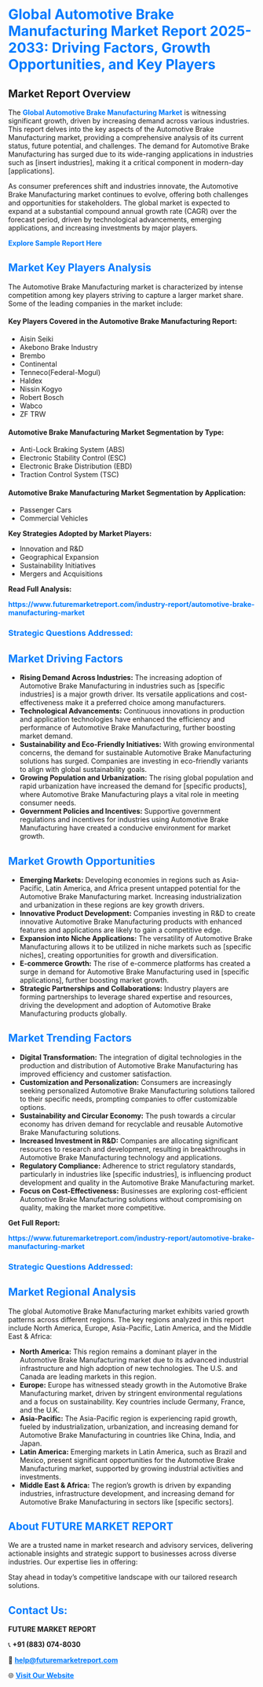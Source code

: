 <h1 style="color: #007BFF;">Global Automotive Brake Manufacturing Market Report 2025-2033: Driving Factors, Growth Opportunities, and Key Players</h1>

<section id="overview">
<h2>Market Report Overview</h2>
<p>The <a href="https://www.futuremarketreport.com/industry-report/automotive-brake-manufacturing-market" style="color: #007BFF; text-decoration: none;"><strong>Global Automotive Brake Manufacturing Market</strong></a> is witnessing significant growth, driven by increasing demand across various industries. This report delves into the key aspects of the Automotive Brake Manufacturing market, providing a comprehensive analysis of its current status, future potential, and challenges. The demand for Automotive Brake Manufacturing has surged due to its wide-ranging applications in industries such as [insert industries], making it a critical component in modern-day [applications].</p>
<p>As consumer preferences shift and industries innovate, the Automotive Brake Manufacturing market continues to evolve, offering both challenges and opportunities for stakeholders. The global market is expected to expand at a substantial compound annual growth rate (CAGR) over the forecast period, driven by technological advancements, emerging applications, and increasing investments by major players.</p>
</section>

<section id="overview">
<p><a href="https://www.futuremarketreport.com/request-sample/reportId=50763" style="color: #007BFF; text-decoration: none;"><strong>Explore Sample Report Here</strong></a></p>
</section>

<section id="key-players">
<h2 style="color: #007BFF;">Market Key Players Analysis</h2>
<p>The Automotive Brake Manufacturing market is characterized by intense competition among key players striving to capture a larger market share. Some of the leading companies in the market include:</p>
<h4>Key Players Covered in the Automotive Brake Manufacturing Report:</h4>
<ul><li>Aisin Seiki</li><li>Akebono Brake Industry</li><li>Brembo</li><li>Continental</li><li>Tenneco(Federal-Mogul)</li><li>Haldex</li><li>Nissin Kogyo</li><li>Robert Bosch</li><li>Wabco</li><li>ZF TRW</li></ul>
<h4>Automotive Brake Manufacturing Market Segmentation by Type:</h4>
<ul><li>Anti-Lock Braking System (ABS)</li><li>Electronic Stability Control (ESC)</li><li>Electronic Brake Distribution (EBD)</li><li>Traction Control System (TSC)</li></ul>

<h4>Automotive Brake Manufacturing Market Segmentation by Application:</h4>
<ul><li>Passenger Cars</li><li>Commercial Vehicles</li></ul>
<p><strong>Key Strategies Adopted by Market Players:</strong></p>
<ul>
<li>Innovation and R&D</li>
<li>Geographical Expansion</li>
<li>Sustainability Initiatives</li>
<li>Mergers and Acquisitions</li>
</ul>
</section>

<section>
<p><strong>Read Full Analysis: </strong></p><a href="https://www.futuremarketreport.com/industry-report/automotive-brake-manufacturing-market" style="color: #007BFF; text-decoration: none;"><strong>https://www.futuremarketreport.com/industry-report/automotive-brake-manufacturing-market</strong></a>
<h3 style="color: #007BFF;">Strategic Questions Addressed:</h3>
</section>

<section id="driving-factors">
<h2 style="color: #007BFF;">Market Driving Factors</h2>
<ul>
<li><strong>Rising Demand Across Industries:</strong> The increasing adoption of Automotive Brake Manufacturing in industries such as [specific industries] is a major growth driver. Its versatile applications and cost-effectiveness make it a preferred choice among manufacturers.</li>
<li><strong>Technological Advancements:</strong> Continuous innovations in production and application technologies have enhanced the efficiency and performance of Automotive Brake Manufacturing, further boosting market demand.</li>
<li><strong>Sustainability and Eco-Friendly Initiatives:</strong> With growing environmental concerns, the demand for sustainable Automotive Brake Manufacturing solutions has surged. Companies are investing in eco-friendly variants to align with global sustainability goals.</li>
<li><strong>Growing Population and Urbanization:</strong> The rising global population and rapid urbanization have increased the demand for [specific products], where Automotive Brake Manufacturing plays a vital role in meeting consumer needs.</li>
<li><strong>Government Policies and Incentives:</strong> Supportive government regulations and incentives for industries using Automotive Brake Manufacturing have created a conducive environment for market growth.</li>
</ul>
</section>

<section id="growth-opportunities">
<h2 style="color: #007BFF;">Market Growth Opportunities</h2>
<ul>
<li><strong>Emerging Markets:</strong> Developing economies in regions such as Asia-Pacific, Latin America, and Africa present untapped potential for the Automotive Brake Manufacturing market. Increasing industrialization and urbanization in these regions are key growth drivers.</li>
<li><strong>Innovative Product Development:</strong> Companies investing in R&D to create innovative Automotive Brake Manufacturing products with enhanced features and applications are likely to gain a competitive edge.</li>
<li><strong>Expansion into Niche Applications:</strong> The versatility of Automotive Brake Manufacturing allows it to be utilized in niche markets such as [specific niches], creating opportunities for growth and diversification.</li>
<li><strong>E-commerce Growth:</strong> The rise of e-commerce platforms has created a surge in demand for Automotive Brake Manufacturing used in [specific applications], further boosting market growth.</li>
<li><strong>Strategic Partnerships and Collaborations:</strong> Industry players are forming partnerships to leverage shared expertise and resources, driving the development and adoption of Automotive Brake Manufacturing products globally.</li>
</ul>
</section>

<section id="trending-factors">
<h2 style="color: #007BFF;">Market Trending Factors</h2>
<ul>
<li><strong>Digital Transformation:</strong> The integration of digital technologies in the production and distribution of Automotive Brake Manufacturing has improved efficiency and customer satisfaction.</li>
<li><strong>Customization and Personalization:</strong> Consumers are increasingly seeking personalized Automotive Brake Manufacturing solutions tailored to their specific needs, prompting companies to offer customizable options.</li>
<li><strong>Sustainability and Circular Economy:</strong> The push towards a circular economy has driven demand for recyclable and reusable Automotive Brake Manufacturing solutions.</li>
<li><strong>Increased Investment in R&D:</strong> Companies are allocating significant resources to research and development, resulting in breakthroughs in Automotive Brake Manufacturing technology and applications.</li>
<li><strong>Regulatory Compliance:</strong> Adherence to strict regulatory standards, particularly in industries like [specific industries], is influencing product development and quality in the Automotive Brake Manufacturing market.</li>
<li><strong>Focus on Cost-Effectiveness:</strong> Businesses are exploring cost-efficient Automotive Brake Manufacturing solutions without compromising on quality, making the market more competitive.</li>
</ul>
</section>

<section>
<p><strong>Get Full Report: </strong></p><a href="https://www.futuremarketreport.com/industry-report/automotive-brake-manufacturing-market" style="color: #007BFF; text-decoration: none;"><strong>https://www.futuremarketreport.com/industry-report/automotive-brake-manufacturing-market</strong></a>
<h3 style="color: #007BFF;">Strategic Questions Addressed:</h3>
</section>


<section id="regional-analysis">
<h2 style="color: #007BFF;">Market Regional Analysis</h2>
<p>The global Automotive Brake Manufacturing market exhibits varied growth patterns across different regions. The key regions analyzed in this report include North America, Europe, Asia-Pacific, Latin America, and the Middle East & Africa:</p>
<ul>
<li><strong>North America:</strong> This region remains a dominant player in the Automotive Brake Manufacturing market due to its advanced industrial infrastructure and high adoption of new technologies. The U.S. and Canada are leading markets in this region.</li>
<li><strong>Europe:</strong> Europe has witnessed steady growth in the Automotive Brake Manufacturing market, driven by stringent environmental regulations and a focus on sustainability. Key countries include Germany, France, and the U.K.</li>
<li><strong>Asia-Pacific:</strong> The Asia-Pacific region is experiencing rapid growth, fueled by industrialization, urbanization, and increasing demand for Automotive Brake Manufacturing in countries like China, India, and Japan.</li>
<li><strong>Latin America:</strong> Emerging markets in Latin America, such as Brazil and Mexico, present significant opportunities for the Automotive Brake Manufacturing market, supported by growing industrial activities and investments.</li>
<li><strong>Middle East & Africa:</strong> The region’s growth is driven by expanding industries, infrastructure development, and increasing demand for Automotive Brake Manufacturing in sectors like [specific sectors].</li>
</ul>
</section>

<footer>
<h2 style="color: #007BFF;">About FUTURE MARKET REPORT</h2>
<p>We are a trusted name in market research and advisory services, delivering actionable insights and strategic support to businesses across diverse industries. Our expertise lies in offering:</p>

<p>Stay ahead in today’s competitive landscape with our tailored research solutions.</p>

<h2 style="color: #007BFF;">Contact Us:</h2>
<p><strong>FUTURE MARKET REPORT</strong></p>
<p>📞 <strong>+91 (883) 074-8030</strong></p>
<p>📧 <strong><a href="mailto:help@futuremarketreport.com" style="color: #007BFF;">help@futuremarketreport.com</a></strong></p>
<p>🌐 <strong><a href="https://www.futuremarketreport.com/" style="color: #007BFF;">Visit Our Website</a></strong></p>
</footer>